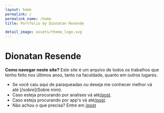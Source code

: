 ```yaml
---
layout: home
permalink: /
permalink_name: /home
title: Portfolio by Dionatan Resende

detail_image: assets/theme_logo.svg
---
```


# Dionatan Resende

**Como navegar neste site?** Este site é um arquivo de todos os trabalhos que tenho feito nos últimos anos, tanto na faculdade, quanto em outros lugares. 

- Se você caiu aqui de paraqueadas ou deseja me conhecer melhor vá até [/sobre](Sobre mim).
- Caso esteja procurando por analises vá até[/post](post).
- Caso esteja procurando por app's vá até[/post](aplicativos).
- Não achou o que precisa? Entre em [/post](Contato)
